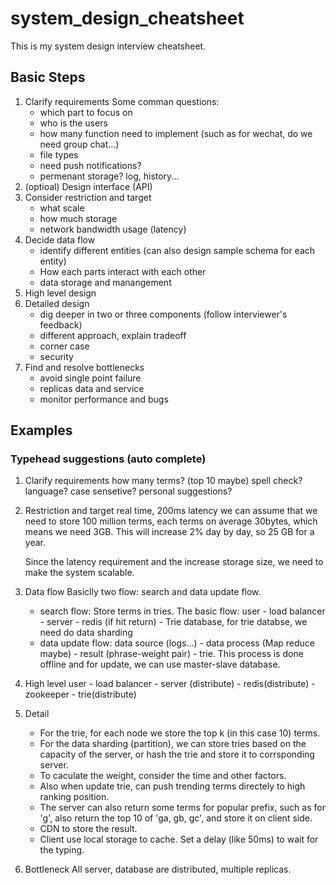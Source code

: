 # system_design_cheatsheet
This is my system design interview cheatsheet.

## Basic Steps
1. Clarify requirements
   Some comman questions:
   - which part to focus on
   - who is the users
   - how many function need to implement (such as for wechat, do we need group chat...)
   - file types
   - need push notifications?
   - permenant storage? log, history...
2. (optioal) Design interface (API)
3. Consider restriction and target
   - what scale
   - how much storage
   - network bandwidth usage (latency)
4. Decide data flow
   - identify different entities (can also design sample schema for each entity)
   - How each parts interact with each other
   - data storage and manangement
5. High level design
6. Detailed design
   - dig deeper in two or three components (follow interviewer's feedback)
   - different approach, explain tradeoff
   - corner case
   - security
7. Find and resolve bottlenecks
   - avoid single point failure
   - replicas data and service
   - monitor performance and bugs

## Examples
### Typehead suggestions (auto complete)
1. Clarify requirements
   how many terms? (top 10 maybe)
   spell check? language? case sensetive?
   personal suggestions?

2. Restriction and target
   real time, 200ms latency
   we can assume that we need to store 100 million terms, each terms on average 30bytes, which means we need 3GB. This will increase 2% day by day, so 25 GB for a year.

   Since the latency requirement and the increase storage size, we need to make the system scalable.

3. Data flow
   Basiclly two flow: search and data update flow.
   - search flow: Store terms in tries. The basic flow: user - load balancer - server - redis (if hit return) - Trie database, for trie databse, we need do data sharding
   - data update flow: data source (logs...) - data process (Map reduce maybe) - result (phrase-weight pair) - trie. This process is done offline and for update, we can use master-slave database.

4. High level
   user - load balancer - server (distribute) - redis(distribute) - zookeeper - trie(distribute)

5. Detail
   - For the trie, for each node we store the top k (in this case 10) terms.
   - For the data sharding (partition), we can store tries based on the capacity of the server, or hash the trie and store it to corrsponding server.
   - To caculate the weight, consider the time and other factors.
   - Also when update trie, can push trending terms directely to high ranking position.
   - The server can also return some terms for popular prefix, such as for 'g', also return the top 10 of 'ga, gb, gc', and store it on client side.
   - CDN to store the result.
   - Client use local storage to cache. Set a delay (like 50ms) to wait for the typing.

6. Bottleneck
   All server, database are distributed, multiple replicas.
